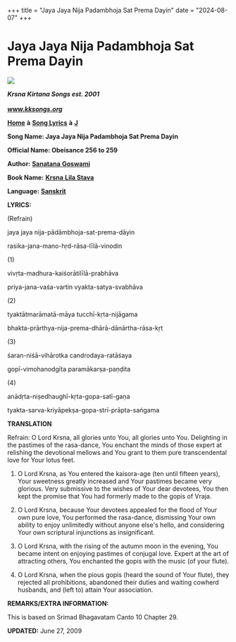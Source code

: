 +++
title = "Jaya Jaya Nija Padambhoja Sat Prema Dayin"
date = "2024-08-07"
+++

# Jaya Jaya Nija Padambhoja Sat Prema Dayin
**[![](http://kksongs.org/image_files/image002.jpg)](http://kksongs.org/)**

**_Krsna_** **_Kirtana Songs est. 2001_**                                                                                                                                                      **_www.kksongs.org_**

**[Home](http://kksongs.org/)** **à** **[Song Lyrics](http://kksongs.org/lyrics.html)** **à** **[J](http://kksongs.org/songs/song_j.html)**

**Song Name: Jaya Jaya Nija Padambhoja Sat Prema Dayin**

**Official Name: Obeisance 256 to 259**

**Author:** [**Sanatana** **Goswami**](http://kksongs.org/authors/list/sanatana_g.html)

**Book Name:** [**Krsna** **Lila Stava**](http://kksongs.org/authors/krsnalilastava.html)

**Language:** [**Sanskrit**](http://kksongs.org/language/list/sanskrit.html)

**LYRICS:**

(Refrain)

jaya jaya nija\-pādāmbhoja\-sat\-prema\-dāyin

rasika\-jana\-mano\-hṛd-rāsa\-līlā\-vinodin

(1)

vivṛta-madhura\-kaiśorātilīlā\-prabhāva

priya\-jana\-vaśa\-vartin vyakta\-satya\-svabhāva

(2)

tyaktātmarāmatā\-māya tucchī\-kṛta-nijāgama

bhakta\-prārthya\-nija\-prema\-dhārā\-dānārtha\-rāsa\-kṛt

(3)

śaran\-niśā\-vihārotka candrodaya\-ratāśaya

gopī\-vimohanodgīta paramākarṣa-paṇḍita

(4)

anādṛta-niṣedhaughī\-kṛta-gopa\-satī\-gaṇa

tyakta\-sarva\-kriyāpekṣa-gopa\-strī\-prāpta\-sańgama

**TRANSLATION**

Refrain: O Lord Krsna, all glories unto You, all glories unto You. Delighting in the pastimes of the rasa\-dance, You enchant the minds of those expert at relishing the devotional mellows and You grant to them pure transcendental love for Your lotus feet.

1) O Lord Krsna, as You entered the kaisora\-age (ten until fifteen years), Your sweetness greatly increased and Your pastimes became very glorious. Very submissive to the wishes of Your dear devotees, You then kept the promise that You had formerly made to the gopis of Vraja.

2) O Lord Krsna, because Your devotees appealed for the flood of Your own pure love, You performed the rasa\-dance, dismissing Your own ability to enjoy unlimitedly without anyone else's hello, and considering Your own scriptural injunctions as insignificant.

3) O Lord Krsna, with the rising of the autumn moon in the evening, You became intent on enjoying pastimes of conjugal love. Expert at the art of attracting others, You enchanted the gopis with the music (of your flute).

4) O Lord Krsna, when the pious gopis (heard the sound of Your flute), they rejected all prohibitions, abandoned their duties and waiting cowherd husbands, and (left to) attain Your association.

**REMARKS/EXTRA INFORMATION:**

This is based on Srimad Bhagavatam Canto 10 Chapter 29.

**UPDATED:** June 27, 2009